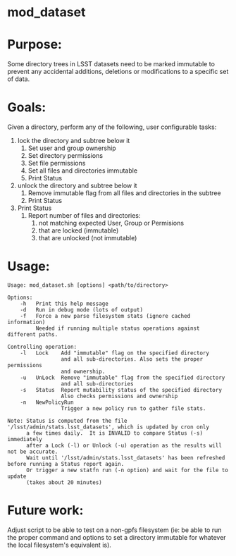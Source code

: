 # mod_dataset

# Purpose:
Some directory trees in LSST datasets need to be marked immutable to prevent any
accidental additions, deletions or modifications to a specific set of data.

# Goals:
Given a directory, perform any of the following, user configurable tasks:
1. lock the directory and subtree below it
   1. Set user and group ownership
   1. Set directory permissions
   1. Set file permissions
   1. Set all files and directories immutable
   1. Print Status
1. unlock the directory and subtree below it
   1. Remove immutable flag from all files and directories in the subtree
   1. Print Status
1. Print Status
   1. Report number of files and directories:
      1. not matching expected User, Group or Permisions
      1. that are locked (immutable)
      1. that are unlocked (not immutable)

# Usage:
```
Usage: mod_dataset.sh [options] <path/to/directory>

Options:
    -h   Print this help message
    -d   Run in debug mode (lots of output)
    -f   Force a new parse filesystem stats (ignore cached information)
         Needed if running multiple status operations against different paths.

Controlling operation:
    -l   Lock    Add "immutable" flag on the specified directory
                 and all sub-directories. Also sets the proper permissions
                 and ownership.
    -u   UnLock  Remove "immutable" flag from the specified directory
                 and all sub-directories
    -s   Status  Report mutability status of the specified directory
                 Also checks permissions and ownership
    -n   NewPolicyRun
                 Trigger a new policy run to gather file stats.

Note: Status is computed from the file '/lsst/admin/stats.lsst_datasets', which is updated by cron only
      a few times daily.  It is INVALID to compare Status (-s) immediately
      after a Lock (-l) or Unlock (-u) operation as the results will not be accurate.
      Wait until '/lsst/admin/stats.lsst_datasets' has been refreshed before running a Status report again.
      Or trigger a new statfn run (-n option) and wait for the file to update
      (takes about 20 minutes)
```

# Future work:
Adjust script to be able to test on a non-gpfs filesystem (ie: be able to
run the proper command and options to set a directory immutable for whatever the 
local filesystem's equivalent is).
